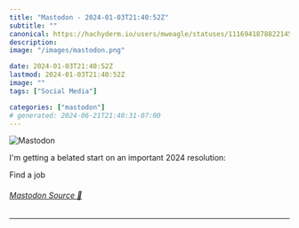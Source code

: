 ```yaml
---
title: "Mastodon - 2024-01-03T21:40:52Z"
subtitle: ""
canonical: https://hachyderm.io/users/mweagle/statuses/111694187882214586
description:
image: "/images/mastodon.png"

date: 2024-01-03T21:40:52Z
lastmod: 2024-01-03T21:40:52Z
image: ""
tags: ["Social Media"]

categories: ["mastodon"]
# generated: 2024-06-21T21:40:31-07:00
---
```

![Mastodon](/images/mastodon.png)

<p>I&#39;m getting a belated start on an important 2024 resolution:</p><p>Find a job</p>


###### [Mastodon Source 🐘](https://hachyderm.io/@mweagle/111694187882214586)

___
